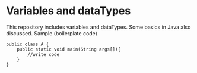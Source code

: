 # Variables and dataTypes

This repository includes variables and dataTypes. Some basics in Java also discussed.
Sample (boilerplate code)
```
public class A {
    public static void main(String args[]){
        //write code
    }
}
```
